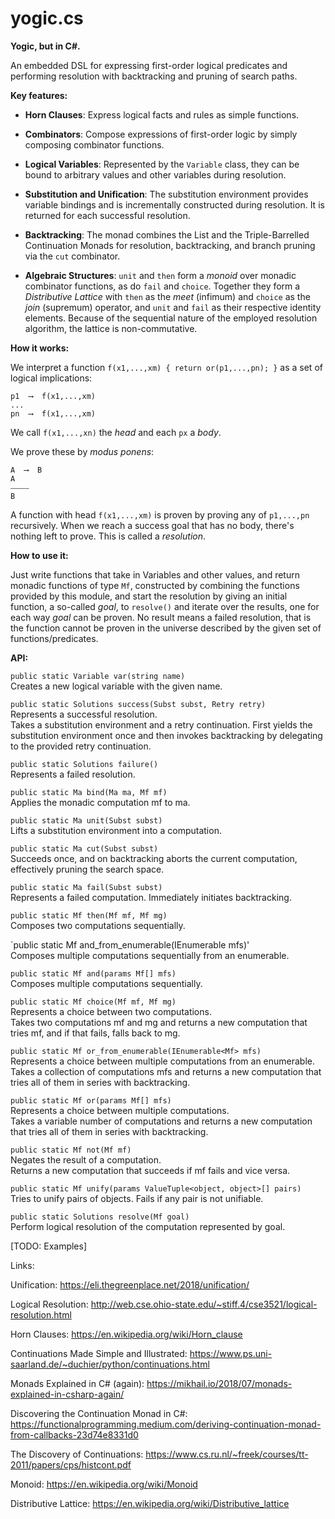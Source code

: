 # yogic.cs
**Yogic, but in C#.**


An embedded DSL for expressing first-order logical predicates and
performing resolution with backtracking and pruning of search paths.

**Key features:**

- **Horn Clauses**: Express logical facts and rules as simple functions.

- **Combinators**: Compose expressions of first-order logic by simply
  composing combinator functions.

- **Logical Variables**: Represented by the ``Variable`` class, they can be
  bound to arbitrary values and other variables during resolution.

- **Substitution and Unification**: The substitution environment provides
  variable bindings and is incrementally constructed during resolution.
  It is returned for each successful resolution.

- **Backtracking**: The monad combines the List and the Triple-Barrelled
  Continuation Monads for resolution, backtracking, and branch pruning
  via the ``cut`` combinator.

- **Algebraic Structures**: ``unit`` and ``then`` form a *monoid* over monadic
  combinator functions, as do ``fail`` and ``choice``. Together they form a
  *Distributive Lattice* with ``then`` as the *meet* (infimum) and ``choice`` as
  the *join* (supremum) operator, and ``unit`` and ``fail`` as their
  respective identity elements. Because of the sequential nature of the
  employed resolution algorithm, the lattice is non-commutative.

**How it works:**

We interpret a function ``f(x1,...,xm) { return or(p1,...,pn); }``
as a set of logical implications:

```
p1  ⟶  f(x1,...,xm)
...
pn  ⟶  f(x1,...,xm)
```  

We call ``f(x1,...,xn)`` the *head* and each ``px`` a *body*.

We prove these by *modus ponens*:

```
A  ⟶  B
A
⎯⎯⎯⎯⎯
B
```

A function with head ``f(x1,...,xm)`` is proven by proving any of
``p1,...,pn`` recursively. When we reach a success goal that has no body,
there's nothing left to prove. This is called a *resolution*.

**How to use it:**

Just write functions that take in Variables and other values, and return
monadic functions of type ``Mf``, constructed by combining the functions
provided by this module, and start the resolution by giving an initial
function, a so-called *goal*, to ``resolve()`` and iterate over the results,
one for each way *goal* can be proven. No result means a failed resolution,
that is the function cannot be proven in the universe described by the given
set of functions/predicates.

**API:**

`public static Variable var(string name)`  
Creates a new logical variable with the given name.  

`public static Solutions success(Subst subst, Retry retry)`  
Represents a successful resolution.  
Takes a substitution environment and a retry continuation.
First yields the substitution environment once and then invokes
backtracking by delegating to the provided retry continuation.  

`public static Solutions failure()`  
Represents a failed resolution.  

`public static Ma bind(Ma ma, Mf mf)`  
Applies the monadic computation mf to ma.  

`public static Ma unit(Subst subst)`  
Lifts a substitution environment into a computation.  

`public static Ma cut(Subst subst)`  
Succeeds once, and on backtracking aborts the current computation,
effectively pruning the search space.  

`public static Ma fail(Subst subst)`  
Represents a failed computation. Immediately initiates backtracking.  

`public static Mf then(Mf mf, Mf mg)`  
Composes two computations sequentially.  

`public static Mf and_from_enumerable(IEnumerable<Mf> mfs)'  
Composes multiple computations sequentially from an enumerable.  

`public static Mf and(params Mf[] mfs)`  
Composes multiple computations sequentially.  

`public static Mf choice(Mf mf, Mf mg)`  
Represents a choice between two computations.  
Takes two computations mf and mg and returns a new computation that
tries mf, and if that fails, falls back to mg.  

`public static Mf or_from_enumerable(IEnumerable<Mf> mfs)`  
Represents a choice between multiple computations from an enumerable.  
Takes a collection of computations mfs and returns a new computation
that tries all of them in series with backtracking.  

`public static Mf or(params Mf[] mfs)`  
Represents a choice between multiple computations.  
Takes a variable number of computations and returns a new computation
that tries all of them in series with backtracking.  

`public static Mf not(Mf mf)`  
Negates the result of a computation.  
Returns a new computation that succeeds if mf fails and vice versa.  

`public static Mf unify(params ValueTuple<object, object>[] pairs)`  
Tries to unify pairs of objects. Fails if any pair is not unifiable.  

`public static Solutions resolve(Mf goal)`  
Perform logical resolution of the computation represented by goal.  

[TODO: Examples]  

Links:

Unification:
https://eli.thegreenplace.net/2018/unification/

Logical Resolution:
http://web.cse.ohio-state.edu/~stiff.4/cse3521/logical-resolution.html

Horn Clauses:
https://en.wikipedia.org/wiki/Horn_clause

Continuations Made Simple and Illustrated:
https://www.ps.uni-saarland.de/~duchier/python/continuations.html

Monads Explained in C# (again):
https://mikhail.io/2018/07/monads-explained-in-csharp-again/

Discovering the Continuation Monad in C#:
https://functionalprogramming.medium.com/deriving-continuation-monad-from-callbacks-23d74e8331d0

The Discovery of Continuations:
https://www.cs.ru.nl/~freek/courses/tt-2011/papers/cps/histcont.pdf

Monoid:
https://en.wikipedia.org/wiki/Monoid

Distributive Lattice:
https://en.wikipedia.org/wiki/Distributive_lattice


